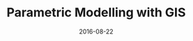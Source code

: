 ---
type: Research Paper
title:  "Parametric Modelling with GIS"
where: eCAADe, Finland
authors: Janssen, P, Stouffs, R, Mohanty, A, Tan, E, and Li, R
location: eCAADe 2016, Finland
details: Proceedings of eCAADe 2016, 22-26 August 2016, Oulu, Finland, pp. 59–68.
summary: "Existing urban planning and design systems and workflows do not effectively support a fast iterative design process capable of generating and evaluating large-scale urban models. One of the key issues is the lack of flexibility in workflows to support iterative design generation. We present and demonstrate a parametric modelling system, Möbius, that can easily be linked to Geographic Information Systems for creating modular workflows, uses a rich topological data structure that allows custom data attributes to be added to geometric entities at any topological level, and is fully web-based."
date:   2016-08-22
link: https://www.researchgate.net/publication/307413179
image: ../assets/images/mobius_screenshot.jpg
---